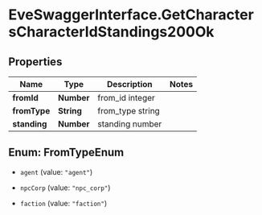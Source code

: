 # EveSwaggerInterface.GetCharactersCharacterIdStandings200Ok

## Properties
Name | Type | Description | Notes
------------ | ------------- | ------------- | -------------
**fromId** | **Number** | from_id integer | 
**fromType** | **String** | from_type string | 
**standing** | **Number** | standing number | 


<a name="FromTypeEnum"></a>
## Enum: FromTypeEnum


* `agent` (value: `"agent"`)

* `npcCorp` (value: `"npc_corp"`)

* `faction` (value: `"faction"`)




